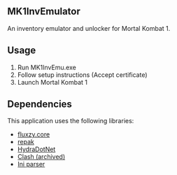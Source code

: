 ## MK1InvEmulator
An inventory emulator and unlocker for Mortal Kombat 1.

## Usage
1. Run MK1InvEmu.exe
2. Follow setup instructions (Accept certificate)
3. Launch Mortal Kombat 1

## Dependencies
This application uses the following libraries:
 - [fluxzy.core](https://github.com/haga-rak/fluxzy.core)
 - [repak](https://github.com/trumank/repak)
 - [HydraDotNet](https://github.com/TheNaeem/HydraDotNet)
 - [Clash (archived)](https://web.archive.org/web/20230401002042/https://github.com/Dreamacro/clash)
 - [Ini parser](https://github.com/rickyah/ini-parser)